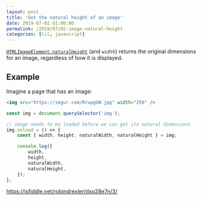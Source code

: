 ```yaml
---
layout: post
title: 'Get the natural height of an image'
date: 2019-07-02 01:00:00
permalink: /2019/07/02-image-natural-height
categories: [til, javascript]
---
```


[`HTMLImageElement.naturalHeight`](https://developer.mozilla.org/en-US/docs/Web/API/HTMLImageElement/naturalHeight) (and `width`) returns the original dimensions for an image, regardless of how it is displayed.

## Example

Imagine a page that has an image:

```html
<img src="https://imgur.com/RrupgUW.jpg" width="250" />
```

```js
const img = document.querySelector('img');

// image needs to be loaded before we can get its natural dimensions
img.onload = () => {
	const { width, height, naturalWidth, naturalHeight } = img;

	console.log({
		width,
		height,
		naturalWidth,
		naturalHeight,
	});
};
```

https://jsfiddle.net/robindrexler/dxo28e7n/3/
